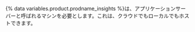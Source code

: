 {% data variables.product.prodname_insights %}は、アプリケーションサーバーと呼ばれるマシンを必要とします。これは、クラウドでもローカルでもホストできます。
